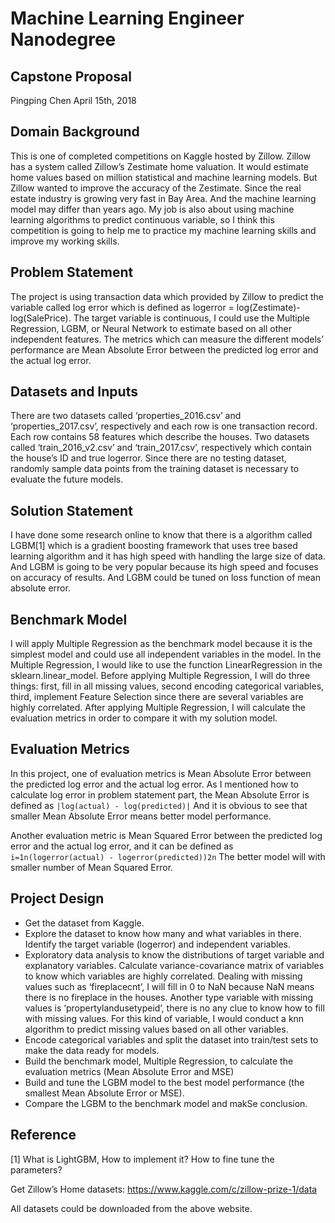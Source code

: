 # Machine Learning Engineer Nanodegree
## Capstone Proposal

Pingping Chen
April 15th, 2018

## Domain Background

This is one of completed competitions on Kaggle hosted by Zillow. Zillow has a system called Zillow’s Zestimate home valuation. It would estimate home values based on million statistical and machine learning models. But Zillow wanted to improve the accuracy of the Zestimate. Since the real estate industry is growing very fast in Bay Area. And the machine learning model may differ than years ago. My job is also about using machine learning algorithms to predict continuous variable, so I think this competition is going to help me to practice my machine learning skills and improve my working skills.

## Problem Statement

The project is using transaction data which provided by Zillow to predict the variable called log error which is defined as logerror = log(Zestimate)-log(SalePrice). The target variable is continuous, I could use the Multiple Regression, LGBM, or Neural Network to estimate based on all other independent features. The metrics which can measure the different models’ performance are Mean Absolute Error between the predicted log error and the actual log error. 

## Datasets and Inputs

There are two datasets called ‘properties_2016.csv’ and ‘properties_2017.csv’, respectively and each row is one transaction record. Each row contains 58 features which describe the houses. 
Two datasets called ‘train_2016_v2.csv’ and ‘train_2017.csv’, respectively which contain the house’s ID and true logerror. Since there are no testing dataset, randomly sample data points from the training dataset is necessary to evaluate the future models. 

## Solution Statement

I have done some research online to know that there is a algorithm called LGBM[1] which is a gradient boosting framework that uses tree based learning algorithm and it has high speed with handling the large size of data. And LGBM is going to be very popular because its high speed and focuses on accuracy of results. And LGBM could be tuned on loss function of mean absolute error.

## Benchmark Model
I will apply Multiple Regression as the benchmark model because it is the simplest model and could use all independent variables in the model. In the Multiple Regression, I would like to use the function LinearRegression in the sklearn.linear_model. Before applying Multiple Regression, I will do three things: first, fill in all missing values, second encoding categorical variables, third, implement Feature Selection since there are several variables are highly correlated. After applying Multiple Regression, I will calculate the evaluation metrics in order to compare it with my solution model.

## Evaluation Metrics

In this project, one of evaluation metrics is Mean Absolute Error between the predicted log error and the actual log error. As I mentioned how to calculate log error in problem statement part, the Mean Absolute Error is defined as
`|log(actual) - log(predicted)|`
And it is obvious to see that smaller Mean Absolute Error means better model performance.

Another evaluation metric is Mean Squared Error between the predicted log error and the actual log error, and it can be defined as
`i=1n(logerror(actual) - logerror(predicted))2n`
The better model will with smaller number of Mean Squared Error. 

## Project Design
- Get the dataset from Kaggle.
- Explore the dataset to know how many and what variables in there. Identify the target variable (logerror) and independent variables. 
- Exploratory data analysis to know the distributions of target variable and explanatory variables. Calculate variance-covariance matrix of variables to know which variables are highly correlated. Dealing with missing values such as ‘fireplacecnt’, I will fill in 0 to NaN because NaN means there is no fireplace in the houses. Another type variable with missing values is ‘propertylandusetypeid’, there is no any clue to know how to fill with missing values. For this kind of variable, I would conduct a knn algorithm to predict missing values based on all other variables. 
- Encode categorical variables and split the dataset into train/test sets to make the data ready for models.
- Build the benchmark model, Multiple Regression, to calculate the evaluation metrics (Mean Absolute Error and MSE)
- Build and tune the LGBM model to the best model performance (the smallest Mean Absolute Error or MSE).
- Compare the LGBM to the benchmark model and makSe conclusion. 

## Reference
[1] What is LightGBM, How to implement it? How to fine tune the parameters?

Get Zillow’s Home datasets:
https://www.kaggle.com/c/zillow-prize-1/data

All datasets could be downloaded from the above website.
